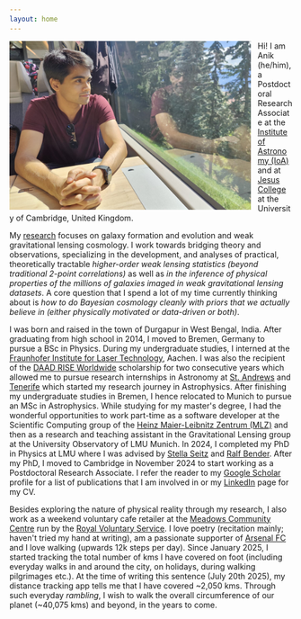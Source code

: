```yaml
---
layout: home
---
```


<img align="left" width="430" height="300" src="images/Anik_Halder_img.jpg" alt="Anik Halder image" style="float:left; padding-right:12px" />

Hi! I am Anik (he/him), a Postdoctoral Research Associate at the [Institute of Astronomy (IoA)](https://www.ast.cam.ac.uk/) and at [Jesus College](https://www.jesus.cam.ac.uk/people/anik-halder) at the University of Cambridge, United Kingdom.

My [research](research.md) focuses on galaxy formation and evolution and weak gravitational lensing cosmology. I work towards bridging theory and observations, specializing in the development, and analyses of practical, theoretically tractable *higher-order weak lensing statistics (beyond traditional 2-point correlations)* as well as *in the inference of physical properties of the millions of galaxies imaged in weak gravitational lensing datasets*. A core question that I spend a lot of my time currently thinking about is *how to do Bayesian cosmology cleanly with priors that we actually believe in (either physically motivated or data-driven or both)*.

<!-- Over the course of my research, I have been fortunate to work with my close collaborators [Alex Barreira](https://www.origins-cluster.de/forschung/origins-fellows/barreira), Alexandre Barthelemy, [Oliver Friedrich](https://www.usm.lmu.de/~oliverf/), Zhengyangguang Gong, and [Daniel Gruen](https://www.physik.lmu.de/en/about-us/people/contact-page/gruen.html).-->

I was born and raised in the town of Durgapur in West Bengal, India. After graduating from high school in 2014, I moved to Bremen, Germany to pursue a BSc in Physics. During my undergraduate studies, I interned at the [Fraunhofer Institute for Laser Technology](https://www.ilt.fraunhofer.de/en.html), Aachen. I was also the recipient of the [DAAD RISE Worldwide](https://www.daad.de/rise/en/rise-worldwide/) scholarship for two consecutive years which allowed me to pursue research internships in Astronomy at [St. Andrews](https://www.st-andrews.ac.uk/physics-astronomy/about/) and [Tenerife](https://www.iac.es/en) which started my research journey in Astrophysics. After finishing my undergraduate studies in Bremen, I hence relocated to Munich to pursue an MSc in Astrophysics. While studying for my master's degree, I had the wonderful opportunities to work part-time as a software developer at the
Scientific Computing group of the [Heinz Maier-Leibnitz Zentrum (MLZ)](https://mlz-garching.de/englisch/science-und-projects/project-coordination/scientific-computing.html) and then as a research and teaching assistant in the Gravitational Lensing group at the University Observatory of LMU Munich. In 2024, I completed my PhD in Physics at LMU where I was advised by [Stella Seitz](https://www.usm.lmu.de/people/stella/stella.html) and [Ralf Bender](https://www.mpe.mpg.de/~bender/). After my PhD, I moved to Cambridge in November 2024 to start working as a Postdoctoral Research Associate. I refer the reader to my [Google Scholar](https://scholar.google.com/citations?user=HZm11dQAAAAJ&hl=en) profile for a list of publications that I am involved in or my [LinkedIn](https://www.linkedin.com/in/anikhalder/) page for my CV.

Besides exploring the nature of physical reality through my research, I also work as a weekend voluntary cafe retailer at the [Meadows Community Centre](https://www.cambridge.gov.uk/meadows-community-centre) run by the [Royal Voluntary Service](https://www.royalvoluntaryservice.org.uk/). I love poetry (recitation mainly; haven't tried my hand at writing), am a passionate supporter of [Arsenal FC](https://www.arsenal.com) and I love walking (upwards 12k steps per day). Since January 2025, I started tracking the total number of kms I have covered on foot (including everyday walks in and around the city, on holidays, during walking pilgrimages etc.). At the time of writing this sentence (July 20th 2025), my distance tracking app tells me that I have covered ~2,050 kms. Through such everyday *rambling*, I wish to walk the overall circumference of our planet (~40,075 kms) and beyond, in the years to come. 